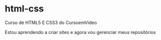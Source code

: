 # html-css
Curso de HTML5 E CSS3 do CursoemVideo

Estou aprendendo a criar sites e agora vou gerenciar meus repositórios
